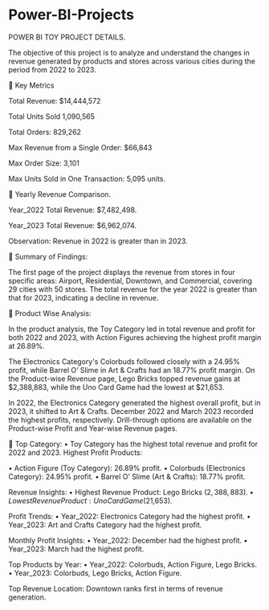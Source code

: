 # Power-BI-Projects
POWER BI TOY PROJECT DETAILS.

The objective of this project is to analyze and understand the changes in revenue generated by products and stores across various cities during the period from 2022 to 2023.

🚀 Key Metrics

Total Revenue: $14,444,572

Total Units Sold 1,090,565

Total Orders: 829,262

Max Revenue from a Single Order: $66,843

Max Order Size: 3,101 

Max Units Sold in One Transaction: 5,095 units.


🚀 Yearly Revenue Comparison.

Year_2022 Total Revenue: $7,482,498.

Year_2023 Total Revenue: $6,962,074.

Observation: Revenue in 2022 is greater than in 2023.

🚀 Summary of Findings:

The first page of the project displays the revenue from stores in four specific areas: Airport, Residential, Downtown, and Commercial, covering 29 cities with 50 stores.
The total revenue for the year 2022 is greater than that for 2023, indicating a decline in revenue.

🚀 Product Wise Analysis:

In the product analysis, the Toy Category led in total revenue and profit for both 2022 and 2023, with Action Figures achieving the highest profit margin at 26.89%. 

The Electronics Category's Colorbuds followed closely with a 24.95% profit, while Barrel O’ Slime in Art & Crafts had an 18.77% profit margin. On the Product-wise Revenue page, Lego Bricks topped revenue gains at $2,388,883, while the Uno Card Game had the lowest at $21,653. 

In 2022, the Electronics Category generated the highest overall profit, but in 2023, it shifted to Art & Crafts. December 2022 and March 2023 recorded the highest profits, respectively. Drill-through options are available on the Product-wise Profit and Year-wise Revenue pages.


🚀 Top Category:
•	Toy Category has the highest total revenue and profit for 2022 and 2023.
Highest Profit Products:

•	Action Figure (Toy Category): 26.89% profit.
•	Colorbuds (Electronics Category): 24.95% profit.
•	Barrel O’ Slime (Art & Crafts): 18.77% profit.

Revenue Insights:
•	Highest Revenue Product: Lego Bricks ($2,388,883).
•	Lowest Revenue Product: Uno Card Game ($21,653).

Profit Trends:
•	Year_2022: Electronics Category had the highest profit.
•	Year_2023: Art and Crafts Category had the highest profit.

Monthly Profit Insights:
•	Year_2022: December had the highest profit.
•	Year_2023: March had the highest profit.

Top Products by Year:
•	Year_2022: Colorbuds, Action Figure, Lego Bricks.
•	Year_2023: Colorbuds, Lego Bricks, Action Figure.

Top Revenue Location: Downtown ranks first in terms of revenue generation.

